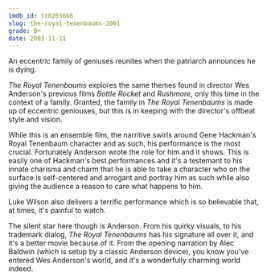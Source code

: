```yaml
---
imdb_id: tt0265666
slug: the-royal-tenenbaums-2001
grade: B+
date: 2003-11-11
---
```


An eccentric family of geniuses reunites when the patriarch announces he is dying.

_The Royal Tenenbaums_ explores the same themes found in director Wes Anderson's previous films <span data-imdb-id="tt0115734">_Bottle Rocket_</span> and <span data-imdb-id="tt0128445">_Rushmore_</span>, only this time in the context of a family. Granted, the family in _The Royal Tenenbaums_ is made up of eccentric geniouses, but this is in keeping with the director's offbeat style and vision.

While this is an ensemble film, the narritive swirls around Gene Hackman's Royal Tenenbaum character and as such, his performance is the most crucial. Fortunately Anderson wrote the role for him and it shows. This is easily one of Hackman's best performances and it's a testemant to his innate charisma and charm that he is able to take a character who on the surface is self-centered and arrogant and portray him as such while also giving the audience a reason to care what happens to him.

Luke Wilson also delivers a terrific performance which is so believable that, at times, it's painful to watch.

The silent star here though is Anderson. From his quirky visuals, to his trademark dialog, _The Royal Tenenbaums_ has his signature all over it, and it's a better movie because of it. From the opening narration by Alec Baldwin (which is setup by a classic Anderson device), you know you've entered Wes Anderson's world, and it's a wonderfully charming world indeed.
